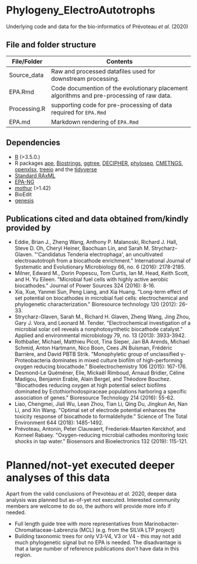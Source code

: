 # Phylogeny_ElectroAutotrophs

Underlying code and data for the bio-informatics of Prévoteau *et al.* (2020)

## File and folder structure

File/Folder | Contents 
------------|------------------
Source_data | Raw and processed datafiles used for downstream processing.
EPA.Rmd     | Code documention of the evolutionary placement algorithms and pre-processing of raw data. 
Processing.R| supporting code for pre-processing of data required for `EPA.Rmd`
EPA.md      | Markdown rendering of `EPA.Rmd`


## Dependencies

- [R](https://www.r-project.org) (>3.5.0.)
- R packages [ape](https://cran.r-project.org/web/packages/ape/index.html), [Biostrings](https://bioconductor.org/packages/release/bioc/html/Biostrings.html),  [ggtree](https://bioconductor.org/packages/release/bioc/html/ggtree.html), [DECIPHER](https://bioconductor.org/packages/release/bioc/html/DECIPHER.html), [phyloseq](https://joey711.github.io/phyloseq/), [CMETNGS](https://github.com/CMET-UGent/CMETNGS),
[openxlsx](https://ycphs.github.io/openxlsx/index.html), [treeio](https://yulab-smu.github.io/treedata-book/) and the [tidyverse](https://www.tidyverse.org/)
- [Standard RAxML](https://cme.h-its.org/exelixis/web/software/raxml/)
- [EPA-NG](https://github.com/Pbdas/epa-ng)
- [mothur](https://mothur.org/) (>1.42)
- BioEdit
- [genesis](https://groups.google.com/forum/#!searchin/raxml/visualize$20jplace$20itol%7Csort:date/raxml/IildAkMRI9Q/dBFEsUKlBQAJ)

## Publications cited and data obtained from/kindly provided by

- Eddie, Brian J., Zheng Wang, Anthony P. Malanoski, Richard J. Hall, Steve D. Oh, Cheryl Heiner, Baochuan Lin, and Sarah M. Strycharz-Glaven. "‘Candidatus Tenderia electrophaga', an uncultivated electroautotroph from a biocathode enrichment." International Journal of Systematic and Evolutionary Microbiology 66, no. 6 (2016): 2178-2185.
- Milner, Edward M., Dorin Popescu, Tom Curtis, Ian M. Head, Keith Scott, and H. Yu Eileen. "Microbial fuel cells with highly active aerobic biocathodes." Journal of Power Sources 324 (2016): 8-16.
- Xia, Xue, Yanmei Sun, Peng Liang, and Xia Huang. "Long-term effect of set potential on biocathodes in microbial fuel cells: electrochemical and phylogenetic characterization." Bioresource technology 120 (2012): 26-33.
- Strycharz-Glaven, Sarah M., Richard H. Glaven, Zheng Wang, Jing Zhou, Gary J. Vora, and Leonard M. Tender. "Electrochemical investigation of a microbial solar cell reveals a nonphotosynthetic biocathode catalyst." Applied and environmental microbiology 79, no. 13 (2013): 3933-3942.
- Rothballer, Michael, Matthieu Picot, Tina Sieper, Jan BA Arends, Michael Schmid, Anton Hartmann, Nico Boon, Cees JN Buisman, Frédéric Barrière, and David PBTB Strik. "Monophyletic group of unclassified γ-Proteobacteria dominates in mixed culture biofilm of high-performing oxygen reducing biocathode." Bioelectrochemistry 106 (2015): 167-176.
- Desmond-Le Quéméner, Elie, Mickaël Rimboud, Arnaud Bridier, Céline Madigou, Benjamin Erable, Alain Bergel, and Théodore Bouchez. "Biocathodes reducing oxygen at high potential select biofilms dominated by Ectothiorhodospiraceae populations harboring a specific association of genes." Bioresource Technology 214 (2016): 55-62.
- Liao, Chengmei, Jiali Wu, Lean Zhou, Tian Li, Qing Du, Jingkun An, Nan Li, and Xin Wang. "Optimal set of electrode potential enhances the toxicity response of biocathode to formaldehyde." Science of The Total Environment 644 (2018): 1485-1492.
- Prévoteau, Antonin, Peter Clauwaert, Frederiek-Maarten Kerckhof, and Korneel Rabaey. "Oxygen-reducing microbial cathodes monitoring toxic shocks in tap water." Biosensors and Bioelectronics 132 (2019): 115-121.

# Planned/not-yet executed deeper analyses of this data

Apart from the valid conclusions of Prevotéau *et al.* 2020, deeper data analysis
was planned but as-of-yet not executed. Interested community members are welcome
to do so, the authors will provide more info if needed.

- Full length guide tree with more representatives from Marinobacter-Chromatiaceae-Labrenzia (MCL) (e.g. from the SILVA LTP project)
- Building taxonomic trees for only V3-V4, V3 or V4 - this may not add much phylogenetic signal but no EPA is needed. The disadvantage is that a large number of reference publications don't have data in this region. 